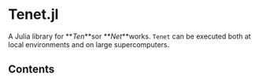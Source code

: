 # Tenet.jl

A Julia library for **_Ten_**sor **_Net_**works. `Tenet` can be executed both at local environments and on large supercomputers.

## Contents

```@contents
```
